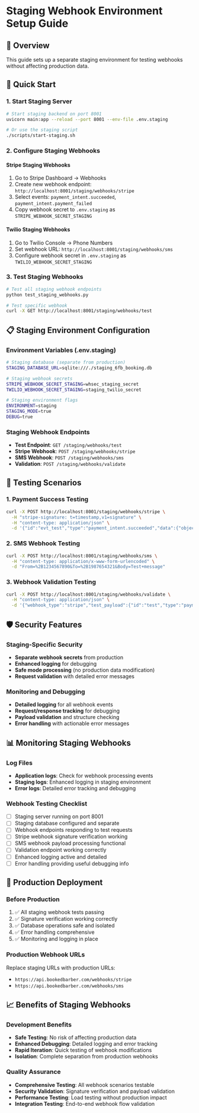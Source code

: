 # Staging Webhook Environment Setup Guide

## 🎯 Overview

This guide sets up a separate staging environment for testing webhooks without affecting production data.

## 🚀 Quick Start

### 1. Start Staging Server
```bash
# Start staging backend on port 8001
uvicorn main:app --reload --port 8001 --env-file .env.staging

# Or use the staging script
./scripts/start-staging.sh
```

### 2. Configure Staging Webhooks

#### Stripe Staging Webhooks
1. Go to Stripe Dashboard → Webhooks
2. Create new webhook endpoint: `http://localhost:8001/staging/webhooks/stripe`
3. Select events: `payment_intent.succeeded`, `payment_intent.payment_failed`
4. Copy webhook secret to `.env.staging` as `STRIPE_WEBHOOK_SECRET_STAGING`

#### Twilio Staging Webhooks
1. Go to Twilio Console → Phone Numbers
2. Set webhook URL: `http://localhost:8001/staging/webhooks/sms`
3. Configure webhook secret in `.env.staging` as `TWILIO_WEBHOOK_SECRET_STAGING`

### 3. Test Staging Webhooks
```bash
# Test all staging webhook endpoints
python test_staging_webhooks.py

# Test specific webhook
curl -X GET http://localhost:8001/staging/webhooks/test
```

## 📋 Staging Environment Configuration

### Environment Variables (.env.staging)
```bash
# Staging database (separate from production)
STAGING_DATABASE_URL=sqlite:///./staging_6fb_booking.db

# Staging webhook secrets
STRIPE_WEBHOOK_SECRET_STAGING=whsec_staging_secret
TWILIO_WEBHOOK_SECRET_STAGING=staging_twilio_secret

# Staging environment flags
ENVIRONMENT=staging
STAGING_MODE=true
DEBUG=true
```

### Staging Webhook Endpoints
- **Test Endpoint**: `GET /staging/webhooks/test`
- **Stripe Webhook**: `POST /staging/webhooks/stripe`  
- **SMS Webhook**: `POST /staging/webhooks/sms`
- **Validation**: `POST /staging/webhooks/validate`

## 🧪 Testing Scenarios

### 1. Payment Success Testing
```bash
curl -X POST http://localhost:8001/staging/webhooks/stripe \
  -H "stripe-signature: t=timestamp,v1=signature" \
  -H "content-type: application/json" \
  -d '{"id":"evt_test","type":"payment_intent.succeeded","data":{"object":{"id":"pi_test","amount":3500,"currency":"usd"}}}'
```

### 2. SMS Webhook Testing  
```bash
curl -X POST http://localhost:8001/staging/webhooks/sms \
  -H "content-type: application/x-www-form-urlencoded" \
  -d "From=%2B1234567890&To=%2B1987654321&Body=Test+message"
```

### 3. Webhook Validation Testing
```bash
curl -X POST http://localhost:8001/staging/webhooks/validate \
  -H "content-type: application/json" \
  -d '{"webhook_type":"stripe","test_payload":{"id":"test","type":"payment_intent.succeeded"}}'
```

## 🛡️ Security Features

### Staging-Specific Security
- **Separate webhook secrets** from production
- **Enhanced logging** for debugging
- **Safe mode processing** (no production data modification)
- **Request validation** with detailed error messages

### Monitoring and Debugging
- **Detailed logging** for all webhook events
- **Request/response tracking** for debugging
- **Payload validation** and structure checking
- **Error handling** with actionable error messages

## 📊 Monitoring Staging Webhooks

### Log Files
- **Application logs**: Check for webhook processing events
- **Staging logs**: Enhanced logging in staging environment
- **Error logs**: Detailed error tracking and debugging

### Webhook Testing Checklist
- [ ] Staging server running on port 8001
- [ ] Staging database configured and separate
- [ ] Webhook endpoints responding to test requests
- [ ] Stripe webhook signature verification working
- [ ] SMS webhook payload processing functional
- [ ] Validation endpoint working correctly
- [ ] Enhanced logging active and detailed
- [ ] Error handling providing useful debugging info

## 🚀 Production Deployment

### Before Production
1. ✅ All staging webhook tests passing
2. ✅ Signature verification working correctly
3. ✅ Database operations safe and isolated
4. ✅ Error handling comprehensive
5. ✅ Monitoring and logging in place

### Production Webhook URLs
Replace staging URLs with production URLs:
- `https://api.bookedbarber.com/webhooks/stripe`
- `https://api.bookedbarber.com/webhooks/sms`

## 📈 Benefits of Staging Webhooks

### Development Benefits
- **Safe Testing**: No risk of affecting production data
- **Enhanced Debugging**: Detailed logging and error tracking
- **Rapid Iteration**: Quick testing of webhook modifications
- **Isolation**: Complete separation from production webhooks

### Quality Assurance  
- **Comprehensive Testing**: All webhook scenarios testable
- **Security Validation**: Signature verification and payload validation
- **Performance Testing**: Load testing without production impact
- **Integration Testing**: End-to-end webhook flow validation
